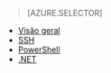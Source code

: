 > [AZURE.SELECTOR]
- [Visão geral](../articles/hdinsight/hdinsight-use-sqoop.md)
- [SSH](../articles/hdinsight/hdinsight-use-sqoop-mac-linux.md)
- [PowerShell](../articles/hdinsight/hdinsight-hadoop-use-sqoop-powershell.md)
- [.NET](../articles/hdinsight/hdinsight-hadoop-use-sqoop-dotnet-sdk.md)

<!---HONumber=AcomDC_0413_2016-->